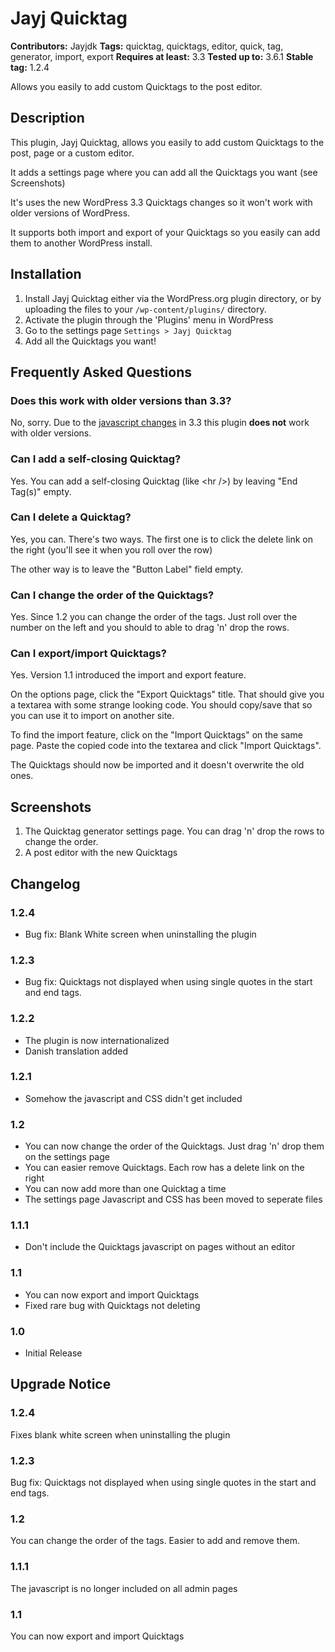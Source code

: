 # Jayj Quicktag

**Contributors:** Jayjdk
**Tags:** quicktag, quicktags, editor, quick, tag, generator, import, export
**Requires at least:** 3.3
**Tested up to:** 3.6.1
**Stable tag:** 1.2.4

Allows you easily to add custom Quicktags to the post editor.

## Description

This plugin, Jayj Quicktag, allows you easily to add custom Quicktags to the post, page or a custom editor.

It adds a settings page where you can add all the Quicktags you want (see Screenshots)

It's uses the new WordPress 3.3 Quicktags changes so it won't work with older versions of WordPress.

It supports both import and export of your Quicktags so you easily can add them to another WordPress install.

## Installation

1. Install Jayj Quicktag either via the WordPress.org plugin directory, or by uploading the files to your `/wp-content/plugins/` directory.
2. Activate the plugin through the 'Plugins' menu in WordPress
3. Go to the settings page `Settings > Jayj Quicktag`
4. Add all the Quicktags you want!

## Frequently Asked Questions

### Does this work with older versions than 3.3?

No, sorry. Due to the [javascript changes](http://wpdevel.wordpress.com/2011/09/23/javascript-changes-in-3-3/) in 3.3 this plugin **does not** work with older versions.

### Can I add a self-closing Quicktag?

Yes. You can add a self-closing Quicktag (like &lt;hr /&gt;) by leaving "End Tag(s)" empty.

### Can I delete a Quicktag?

Yes, you can. There's two ways. The first one is to click the delete link on the right (you'll see it when you roll over the row)

The other way is to leave the "Button Label" field empty.

### Can I change the order of the Quicktags?

Yes. Since 1.2 you can change the order of the tags. Just roll over the number on the left and you should to able to drag 'n' drop the rows.

### Can I export/import Quicktags?
Yes. Version 1.1 introduced the import and export feature.

On the options page, click the "Export Quicktags" title. That should give you a textarea with some strange looking code.
You should copy/save that so you can use it to import on another site.

To find the import feature, click on the "Import Quicktags" on the same page. Paste the copied code into the textarea and click "Import Quicktags".

The Quicktags should now be imported and it doesn't overwrite the old ones.

## Screenshots

1. The Quicktag generator settings page. You can drag 'n' drop the rows to change the order.
2. A post editor with the new Quicktags

## Changelog

### 1.2.4
* Bug fix: Blank White screen when uninstalling the plugin

### 1.2.3
* Bug fix: Quicktags not displayed when using single quotes in the start and end tags.

### 1.2.2
* The plugin is now internationalized
* Danish translation added

### 1.2.1
* Somehow the javascript and CSS didn't get included

### 1.2
* You can now change the order of the Quicktags. Just drag 'n' drop them on the settings page
* You can easier remove Quicktags. Each row has a delete link on the right
* You can now add more than one Quicktag a time
* The settings page Javascript and CSS has been moved to seperate files

### 1.1.1
* Don't include the Quicktags javascript on pages without an editor

### 1.1
* You can now export and import Quicktags
* Fixed rare bug with Quicktags not deleting

### 1.0
* Initial Release

## Upgrade Notice

### 1.2.4
Fixes blank white screen when uninstalling the plugin

### 1.2.3
Bug fix: Quicktags not displayed when using single quotes in the start and end tags.

### 1.2
You can change the order of the tags. Easier to add and remove them.

### 1.1.1
The javascript is no longer included on all admin pages

### 1.1
You can now export and import Quicktags
